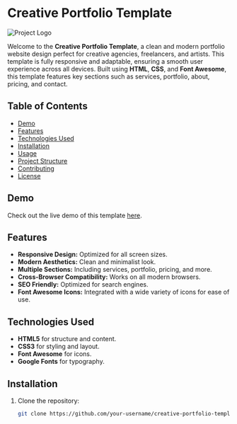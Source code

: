 # Creative Portfolio Template

![Project Logo](images/logo.png)

Welcome to the **Creative Portfolio Template**, a clean and modern portfolio website design perfect for creative agencies, freelancers, and artists. This template is fully responsive and adaptable, ensuring a smooth user experience across all devices. Built using **HTML**, **CSS**, and **Font Awesome**, this template features key sections such as services, portfolio, about, pricing, and contact.

## Table of Contents
- [Demo](#demo)
- [Features](#features)
- [Technologies Used](#technologies-used)
- [Installation](#installation)
- [Usage](#usage)
- [Project Structure](#project-structure)
- [Contributing](#contributing)
- [License](#license)

## Demo
Check out the live demo of this template [here](#).

## Features
- **Responsive Design:** Optimized for all screen sizes.
- **Modern Aesthetics:** Clean and minimalist look.
- **Multiple Sections:** Including services, portfolio, pricing, and more.
- **Cross-Browser Compatibility:** Works on all modern browsers.
- **SEO Friendly:** Optimized for search engines.
- **Font Awesome Icons:** Integrated with a wide variety of icons for ease of use.

## Technologies Used
- **HTML5** for structure and content.
- **CSS3** for styling and layout.
- **Font Awesome** for icons.
- **Google Fonts** for typography.

## Installation
1. Clone the repository:
   ```bash
   git clone https://github.com/your-username/creative-portfolio-template.git
